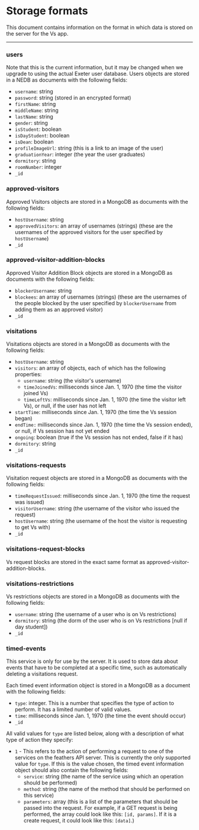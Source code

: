 # Storage formats
This document contains information on the format in which data is stored on the server for the Vs app.

---

### users
Note that this is the current information, but it may be changed when we upgrade to using the actual Exeter user database.
Users objects are stored in a NEDB as documents with the following fields:
* `username`: string
* `password`: string (stored in an encrypted format)
* `firstName`: string
* `middleName`: string
* `lastName`: string
* `gender`: string
* `isStudent`: boolean
* `isDayStudent`: boolean
* `isDean`: boolean
* `profileImageUrl`: string (this is a link to an image of the user)
* `graduationYear`: integer (the year the user graduates)
* `dormitory`: string
* `roomNumber`: integer
* `_id`

### approved-visitors
Approved Visitors objects are stored in a MongoDB as documents with the following fields:
* `hostUsername`: string
* `approvedVisitors`: an array of usernames (strings) (these are the usernames of the approved visitors for the user specified by `hostUsername`)
* `_id`

### approved-visitor-addition-blocks
Approved Visitor Addition Block objects are stored in a MongoDB as documents with the following fields:
* `blockerUsername`: string
* `blockees`: an array of usernames (strings) (these are the usernames of the people blocked by the  user specified by `blockerUsername` from adding them as an approved visitor)
* `_id`

### visitations
Visitations objects are stored in a MongoDB as documents with the following fields:
* `hostUsername`: string
* `visitors`: an array of objects, each of which has the following properties:
  * `username`: string (the visitor's username)
  * `timeJoinedVs`: milliseconds since Jan. 1, 1970 (the time the visitor joined Vs)
  * `timeLeftVs`: milliseconds since Jan. 1, 1970 (the time the visitor left Vs), or null, if the user has not left
* `startTime`: milliseconds since Jan. 1, 1970 (the time the Vs session began)
* `endTime:` milliseconds since Jan. 1, 1970 (the time the Vs session ended), or null, if Vs session has not yet ended
* `ongoing`: boolean (true if the Vs session has not ended, false if it has)
* `dormitory`: string
* `_id`

### visitations-requests
Visitation request objects are stored in a MongoDB as documents with the following fields:
* `timeRequestIssued`: milliseconds since Jan. 1, 1970 (the time the request was issued)
* `visitorUsername`: string (the username of the visitor who issued the request)
* `hostUsername`: string (the username of the host the visitor is requesting to get Vs with)
* `_id`

### visitations-request-blocks
Vs request blocks are stored in the exact same format as approved-visitor-addition-blocks.

### visitations-restrictions
Vs restrictions objects are stored in a MongoDB as documents with the following fields:
* `username`: string (the username of a user who is on Vs restrictions)
* `dormitory`: string (the dorm of the user who is on Vs restrictions [null if day student])
* `_id`

### timed-events
This service is only for use by the server.  It is used to store data about events that have to
be completed at a specific time, such as automatically deleting a visitations request.

Each timed event information object is stored in a MongoDB as a document with the following fields:
* `type`: integer. This is a number that specifies the type of action to perform.  It has a limited number of valid values.
* `time`: milliseconds since Jan. 1, 1970 (the time the event should occur)
* `_id`

All valid values for `type` are listed below, along with a description of what type of action
they specify:
* `1` - This refers to the action of performing a request to one of the services on the feathers API 
server.  This is currently the only supported value for `type`.  If this is the value chosen, the timed event information object should also contain the following fields:
  * `service`: string (the name of the service using which an operation should be performed)
  * `method`: string (the name of the method that should be performed on this service)
  * `parameters`: array (this is a list of the parameters that should be passed into the request.
    For example, if a GET request is being performed, the array could look like this:
    `[id, params]`. If it is a create request, it could look like this: `[data]`.)
